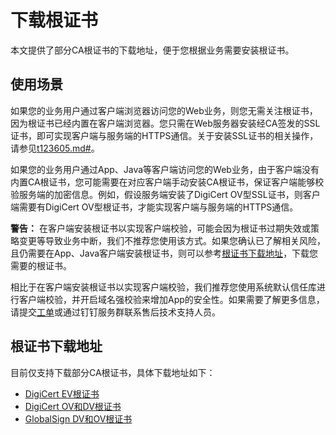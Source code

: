# 下载根证书

本文提供了部分CA根证书的下载地址，便于您根据业务需要安装根证书。

## 使用场景

如果您的业务用户通过客户端浏览器访问您的Web业务，则您无需关注根证书，因为根证书已经内置在客户端浏览器。您只需在Web服务器安装经CA签发的SSL证书，即可实现客户端与服务端的HTTPS通信。关于安装SSL证书的相关操作，请参见[t123605.md\#](/intl.zh-CN/证书安装/SSL证书安装指南.md)。

如果您的业务用户通过App、Java等客户端访问您的Web业务，由于客户端没有内置CA根证书，您可能需要在对应客户端手动安装CA根证书，保证客户端能够校验服务端的加密信息。例如，假设服务端安装了DigiCert OV型SSL证书，则客户端需要有DigiCert OV型根证书，才能实现客户端与服务端的HTTPS通信。

**警告：** 在客户端安装根证书以实现客户端校验，可能会因为根证书过期失效或策略变更等导致业务中断，我们不推荐您使用该方式。如果您确认已了解相关风险，且仍需要在App、Java客户端安装根证书，则可以参考[根证书下载地址](#section_hve_mh4_1gv)，下载您需要的根证书。

相比于在客户端安装根证书以实现客户端校验，我们推荐您使用系统默认信任库进行客户端校验，并开启域名强校验来增加App的安全性。如果需要了解更多信息，请提交[工单](https://ticket-intl.console.aliyun.com/#/ticket/add/?productId=80)或通过钉钉服务群联系售后技术支持人员。

## 根证书下载地址

目前仅支持下载部分CA根证书，具体下载地址如下：

-   [DigiCert EV根证书](http://docs-aliyun.cn-hangzhou.oss.aliyun-inc.com/assets/attach/170239/cn_zh/1597374203590/Digicert-EV-root.cer)
-   [DigiCert OV和DV根证书](http://docs-aliyun.cn-hangzhou.oss.aliyun-inc.com/assets/attach/170239/cn_zh/1597374262030/Digicert-OV-DV-root.cer)
-   [GlobalSign DV和OV根证书](http://docs-aliyun.cn-hangzhou.oss.aliyun-inc.com/assets/attach/182164/cn_zh/1620365676642/GlobalSign-DV%26OV-root.cer)

